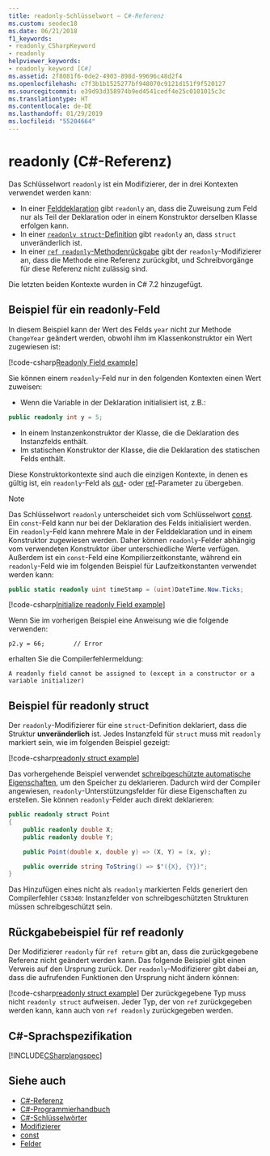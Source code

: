 ```yaml
---
title: readonly-Schlüsselwort – C#-Referenz
ms.custom: seodec18
ms.date: 06/21/2018
f1_keywords:
- readonly_CSharpKeyword
- readonly
helpviewer_keywords:
- readonly keyword [C#]
ms.assetid: 2f8081f6-0de2-4903-898d-99696c48d2f4
ms.openlocfilehash: c7f3b1b1525277bf948070c9121d151f9f520127
ms.sourcegitcommit: e39d93d358974b9ed4541cedf4e25c0101015c3c
ms.translationtype: HT
ms.contentlocale: de-DE
ms.lasthandoff: 01/29/2019
ms.locfileid: "55204664"
---
```

# <a name="readonly-c-reference"></a>readonly (C#-Referenz)

Das Schlüsselwort `readonly` ist ein Modifizierer, der in drei Kontexten verwendet werden kann:

- In einer [Felddeklaration](#readonly-field-example) gibt `readonly` an, dass die Zuweisung zum Feld nur als Teil der Deklaration oder in einem Konstruktor derselben Klasse erfolgen kann.
- In einer [`readonly struct`-Definition](#readonly-struct-example) gibt `readonly` an, dass `struct` unveränderlich ist.
- In einer [`ref readonly`-Methodenrückgabe](#ref-readonly-return-example) gibt der `readonly`-Modifizierer an, dass die Methode eine Referenz zurückgibt, und Schreibvorgänge für diese Referenz nicht zulässig sind.

Die letzten beiden Kontexte wurden in C# 7.2 hinzugefügt.

## <a name="readonly-field-example"></a>Beispiel für ein readonly-Feld

In diesem Beispiel kann der Wert des Felds `year` nicht zur Methode `ChangeYear` geändert werden, obwohl ihm im Klassenkonstruktor ein Wert zugewiesen ist:

[!code-csharp[Readonly Field example](~/samples/snippets/csharp/keywords/ReadonlyKeywordExamples.cs#ReadonlyField)]

Sie können einem `readonly`-Feld nur in den folgenden Kontexten einen Wert zuweisen:

- Wenn die Variable in der Deklaration initialisiert ist, z.B.:

```csharp
public readonly int y = 5;
```

- In einem Instanzenkonstruktor der Klasse, die die Deklaration des Instanzfelds enthält.
- Im statischen Konstruktor der Klasse, die die Deklaration des statischen Felds enthält.

Diese Konstruktorkontexte sind auch die einzigen Kontexte, in denen es gültig ist, ein `readonly`-Feld als [out](out-parameter-modifier.md)- oder [ref](ref.md)-Parameter zu übergeben.

> [!NOTE]
> Das Schlüsselwort `readonly` unterscheidet sich vom Schlüsselwort [const](const.md). Ein `const`-Feld kann nur bei der Deklaration des Felds initialisiert werden. Ein `readonly`-Feld kann mehrere Male in der Felddeklaration und in einem Konstruktor zugewiesen werden. Daher können `readonly`-Felder abhängig vom verwendeten Konstruktor über unterschiedliche Werte verfügen. Außerdem ist ein `const`-Feld eine Kompilierzeitkonstante, während ein `readonly`-Feld wie im folgenden Beispiel für Laufzeitkonstanten verwendet werden kann:
>
> ```csharp
> public static readonly uint timeStamp = (uint)DateTime.Now.Ticks;
> ```

[!code-csharp[Initialize readonly Field example](~/samples/snippets/csharp/keywords/ReadonlyKeywordExamples.cs#InitReadonlyField)]

Wenn Sie im vorherigen Beispiel eine Anweisung wie die folgende verwenden:

`p2.y = 66;        // Error`

erhalten Sie die Compilerfehlermeldung:

`A readonly field cannot be assigned to (except in a constructor or a variable initializer)`

## <a name="readonly-struct-example"></a>Beispiel für readonly struct

Der `readonly`-Modifizierer für eine `struct`-Definition deklariert, dass die Struktur **unveränderlich** ist. Jedes Instanzfeld für `struct` muss mit `readonly` markiert sein, wie im folgenden Beispiel gezeigt:

[!code-csharp[readonly struct example](~/samples/snippets/csharp/keywords/ReadonlyKeywordExamples.cs#ReadonlyStruct)]

Das vorhergehende Beispiel verwendet [schreibgeschützte automatische Eigenschaften](../../properties.md#read-only), um den Speicher zu deklarieren. Dadurch wird der Compiler angewiesen, `readonly`-Unterstützungsfelder für diese Eigenschaften zu erstellen. Sie können `readonly`-Felder auch direkt deklarieren:

```csharp
public readonly struct Point
{
    public readonly double X;
    public readonly double Y;

    public Point(double x, double y) => (X, Y) = (x, y);

    public override string ToString() => $"({X}, {Y})";
}
```

Das Hinzufügen eines nicht als `readonly` markierten Felds generiert den Compilerfehler `CS8340`: Instanzfelder von schreibgeschützten Strukturen müssen schreibgeschützt sein.

## <a name="ref-readonly-return-example"></a>Rückgabebeispiel für ref readonly

Der Modifizierer `readonly` für `ref return` gibt an, dass die zurückgegebene Referenz nicht geändert werden kann. Das folgende Beispiel gibt einen Verweis auf den Ursprung zurück. Der `readonly`-Modifizierer gibt dabei an, dass die aufrufenden Funktionen den Ursprung nicht ändern können:

[!code-csharp[readonly struct example](~/samples/snippets/csharp/keywords/ReadonlyKeywordExamples.cs#ReadonlyReturn)]
Der zurückgegebene Typ muss nicht `readonly struct` aufweisen. Jeder Typ, der von `ref` zurückgegeben werden kann, kann auch von `ref readonly` zurückgegeben werden.

## <a name="c-language-specification"></a>C#-Sprachspezifikation

[!INCLUDE[CSharplangspec](~/includes/csharplangspec-md.md)]

## <a name="see-also"></a>Siehe auch

- [C#-Referenz](../index.md)
- [C#-Programmierhandbuch](../../programming-guide/index.md)
- [C#-Schlüsselwörter](index.md)
- [Modifizierer](modifiers.md)
- [const](const.md)
- [Felder](../../programming-guide/classes-and-structs/fields.md)
